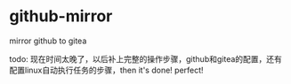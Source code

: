 # github-mirror
mirror github to gitea

todo: 现在时间太晚了，以后补上完整的操作步骤，github和gitea的配置，还有配置linux自动执行任务的步骤，then it's done! perfect!

